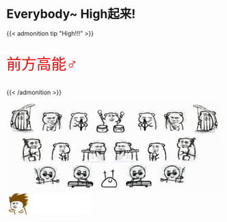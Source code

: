 # Everybody~ High起来!

<script src="/js/carnival.js"></script>

{{< admonition tip "High!!!" >}}
<p style="font-size:35px; color:red;"><i class="fas fa-exclamation-triangle"></i> 前方高能♂</p>
{{< /admonition >}}

![1.gif](/images/posts/carnival/1.gif)
![2.gif](/images/posts/carnival/2.gif)

